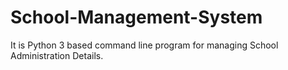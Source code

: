 # School-Management-System
It is Python 3 based command line program for managing School Administration Details.
